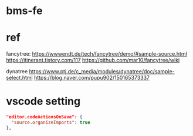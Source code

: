 # bms-fe

# ref

fancytree:
https://wwwendt.de/tech/fancytree/demo/#sample-source.html
https://itinerant.tistory.com/117
https://github.com/mar10/fancytree/wiki

dynatree
https://www.ptj.de/c_media/modules/dynatree/doc/sample-select.html
https://blog.naver.com/pupu902/150165373337

# vscode setting

```json
"editor.codeActionsOnSave": {
  "source.organizeImports": true
},
```
